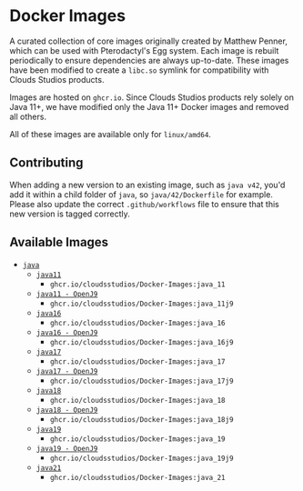 # Docker Images

A curated collection of core images originally created by Matthew Penner, which can be used with Pterodactyl's Egg system. Each image is rebuilt
periodically to ensure dependencies are always up-to-date. 
These images have been modified to create a `libc.so` symlink for compatibility with Clouds Studios products.

Images are hosted on `ghcr.io`.
Since Clouds Studios products rely solely on Java 11+, we have modified only the Java 11+ Docker images and removed all others.

All of these images are available only for `linux/amd64`.

## Contributing

When adding a new version to an existing image, such as `java v42`, you'd add it within a child folder of `java`, so
`java/42/Dockerfile` for example. Please also update the correct `.github/workflows` file to ensure that this new version
is tagged correctly.

## Available Images

* [`java`](https://github.com/Clouds-Studios/Docker-Images/tree/master/java)
  * [`java11`](https://github.com/Clouds-Studios/Docker-Images/tree/master/java/11)
    * `ghcr.io/cloudsstudios/Docker-Images:java_11`
  * [`java11 - OpenJ9`](https://github.com/Clouds-Studios/Docker-Images/tree/master/java/11j9)
    * `ghcr.io/cloudsstudios/Docker-Images:java_11j9`
  * [`java16`](https://github.com/Clouds-Studios/Docker-Images/tree/master/java/16)
    * `ghcr.io/cloudsstudios/Docker-Images:java_16`
  * [`java16 - OpenJ9`](https://github.com/Clouds-Studios/Docker-Images/tree/master/java/16j9)
    * `ghcr.io/cloudsstudios/Docker-Images:java_16j9`
  * [`java17`](https://github.com/Clouds-Studios/Docker-Images/tree/master/java/17)
    * `ghcr.io/cloudsstudios/Docker-Images:java_17`
  * [`java17 - OpenJ9`](https://github.com/Clouds-Studios/Docker-Images/tree/master/java/17j9)
    * `ghcr.io/cloudsstudios/Docker-Images:java_17j9`
  * [`java18`](https://github.com/Clouds-Studios/Docker-Images/tree/master/java/18)
    * `ghcr.io/cloudsstudios/Docker-Images:java_18`
  * [`java18 - OpenJ9`](https://github.com/Clouds-Studios/Docker-Images/tree/master/java/18j9)
    * `ghcr.io/cloudsstudios/Docker-Images:java_18j9`
  * [`java19`](https://github.com/Clouds-Studios/Docker-Images/tree/master/java/19)
    * `ghcr.io/cloudsstudios/Docker-Images:java_19`
  * [`java19 - OpenJ9`](https://github.com/Clouds-Studios/Docker-Images/tree/master/java/19j9)
    * `ghcr.io/cloudsstudios/Docker-Images:java_19j9`
  * [`java21`](https://github.com/Clouds-Studios/Docker-Images/tree/master/java/21)
    * `ghcr.io/cloudsstudios/Docker-Images:java_21`
